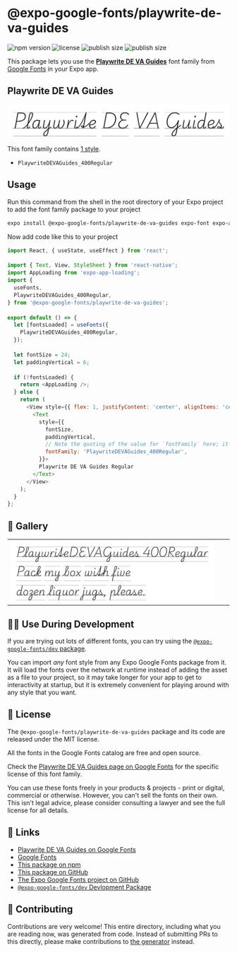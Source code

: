 # @expo-google-fonts/playwrite-de-va-guides

![npm version](https://flat.badgen.net/npm/v/@expo-google-fonts/playwrite-de-va-guides)
![license](https://flat.badgen.net/github/license/expo/google-fonts)
![publish size](https://flat.badgen.net/packagephobia/install/@expo-google-fonts/playwrite-de-va-guides)
![publish size](https://flat.badgen.net/packagephobia/publish/@expo-google-fonts/playwrite-de-va-guides)

This package lets you use the [**Playwrite DE VA Guides**](https://fonts.google.com/specimen/Playwrite+DE+VA+Guides) font family from [Google Fonts](https://fonts.google.com/) in your Expo app.

## Playwrite DE VA Guides

![Playwrite DE VA Guides](./font-family.png)

This font family contains [1 style](#-gallery).

- `PlaywriteDEVAGuides_400Regular`

## Usage

Run this command from the shell in the root directory of your Expo project to add the font family package to your project
```sh
expo install @expo-google-fonts/playwrite-de-va-guides expo-font expo-app-loading
```

Now add code like this to your project
```js
import React, { useState, useEffect } from 'react';

import { Text, View, StyleSheet } from 'react-native';
import AppLoading from 'expo-app-loading';
import {
  useFonts,
  PlaywriteDEVAGuides_400Regular,
} from '@expo-google-fonts/playwrite-de-va-guides';

export default () => {
  let [fontsLoaded] = useFonts({
    PlaywriteDEVAGuides_400Regular,
  });

  let fontSize = 24;
  let paddingVertical = 6;

  if (!fontsLoaded) {
    return <AppLoading />;
  } else {
    return (
      <View style={{ flex: 1, justifyContent: 'center', alignItems: 'center' }}>
        <Text
          style={{
            fontSize,
            paddingVertical,
            // Note the quoting of the value for `fontFamily` here; it expects a string!
            fontFamily: 'PlaywriteDEVAGuides_400Regular',
          }}>
          Playwrite DE VA Guides Regular
        </Text>
      </View>
    );
  }
};

```

## 🔡 Gallery


||||
|-|-|-|
|![PlaywriteDEVAGuides_400Regular](./PlaywriteDEVAGuides_400Regular.ttf.png)||||


## 👩‍💻 Use During Development

If you are trying out lots of different fonts, you can try using the [`@expo-google-fonts/dev` package](https://github.com/expo/google-fonts/tree/master/font-packages/dev#readme).

You can import *any* font style from any Expo Google Fonts package from it. It will load the fonts
over the network at runtime instead of adding the asset as a file to your project, so it may take longer
for your app to get to interactivity at startup, but it is extremely convenient
for playing around with any style that you want.

## 📖 License

The `@expo-google-fonts/playwrite-de-va-guides` package and its code are released under the MIT license.

All the fonts in the Google Fonts catalog are free and open source.

Check the [Playwrite DE VA Guides page on Google Fonts](https://fonts.google.com/specimen/Playwrite+DE+VA+Guides) for the specific license of this font family.

You can use these fonts freely in your products & projects - print or digital, commercial or otherwise. However, you can't sell the fonts on their own. This isn't legal advice, please consider consulting a lawyer and see the full license for all details.

## 🔗 Links

- [Playwrite DE VA Guides on Google Fonts](https://fonts.google.com/specimen/Playwrite+DE+VA+Guides)
- [Google Fonts](https://fonts.google.com/)
- [This package on npm](https://www.npmjs.com/package/@expo-google-fonts/playwrite-de-va-guides)
- [This package on GitHub](https://github.com/expo/google-fonts/tree/master/font-packages/playwrite-de-va-guides)
- [The Expo Google Fonts project on GitHub](https://github.com/expo/google-fonts)
- [`@expo-google-fonts/dev` Devlopment Package](https://github.com/expo/google-fonts/tree/master/font-packages/dev)

## 🤝 Contributing

Contributions are very welcome! This entire directory, including what you are reading now, was generated from code. Instead of submitting PRs to this directly, please make contributions to [the generator](https://github.com/expo/google-fonts/tree/master/packages/generator) instead.
